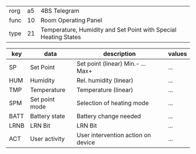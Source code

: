 
|    |   |   |
| -- | - | - |
| rorg | a5 | 4BS Telegram |
| func | 10 | Room Operating Panel |
| type | 21 | Temperature, Humidity and Set Point with Special Heating States |

| key | data | description | values |
| --- | --- | --- | --- |
  | SP | Set Point | Set point (linear) Min.- ... Max+ | ... | 
| HUM | Humidity | Rel. humidity (linear) | ... | 
| TMP | Temperature | Temperature (linear) | ... | 
| SPM | Set point mode | Selection of heating mode | ... | 
| BATT | Battery state | Battery change needed | ... | 
| LRNB | LRN Bit | LRN Bit | ... | 
| ACT | User activity | User intervention action on device | ... | 

  